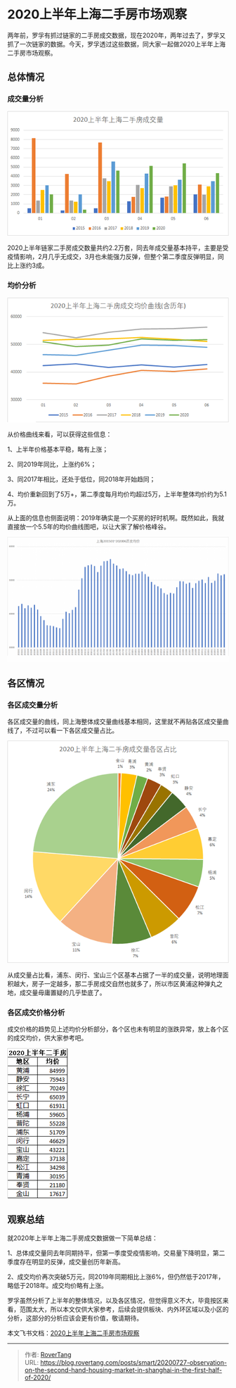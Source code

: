 # 2020上半年上海二手房市场观察


两年前，罗孚有抓过链家的二手房成交数据，现在2020年，两年过去了，罗孚又抓了一次链家的数据。今天，罗孚透过这些数据，同大家一起做2020上半年上海二手房市场观察。

## 总体情况

### 成交量分析

![](assets/boxcnbCALrsXXmZjGtanY084sKh.png)

2020上半年链家二手房成交数量共约2.2万套，同去年成交量基本持平，主要是受疫情影响，2月几乎无成交，3月也未能强力反弹，但整个第二季度反弹明显，同比上涨约3成。

### 均价分析

![](assets/boxcnEmKaOZEtqveJewQOY9wQzd.png)

从价格曲线来看，可以获得这些信息：

1、上半年价格基本平稳，略有上涨；

2、同2019年同比，上涨约6%；

3、同2017年相比，还处于低位，同2018年开始趋同；

4、均价重新回到了5万&#43;，第二季度每月均价均超过5万，上半年整体均价约为5.1万。

从上面的信息也侧面说明：2019年确实是一个买房的好时机啊。既然如此，我就直接放一个5.5年的均价曲线图吧，以让大家了解价格峰谷。

![](assets/boxcnWuSPmwgQWEDXIuxYFeexBc.png)

## 各区情况

### 各区成交量分析

各区成交量的曲线，同上海整体成交量曲线基本相同，这里就不再贴各区成交量曲线了，不过可以看一下各区成交量占比。

![](assets/boxcnz4kW7PdirHed8IejeTKpse.png)

从成交量占比看，浦东、闵行、宝山三个区基本占据了一半的成交量，说明地理面积越大，房子一定越多，那二手房成交自然也就多了，所以市区黄浦这种弹丸之地，成交量毋庸置疑的几乎垫底了。

### 各区成交价格分析

成交价格的趋势见上述均价分析部分，各个区也未有明显的涨跌异常，放上各个区的成交均价，供大家参考吧。

![](assets/005-price-region.png)

## 观察总结

就2020年上半年上海二手房成交数据做一下简单总结：

1、总体成交量同去年同期持平，但第一季度受疫情影响，交易量下降明显，第二季度存在明显的反弹，成交量创历年新高。

2、成交均价再次突破5万元，同2019年同期相比上涨6%，但仍然低于2017年，略低于2018年。成交均价略有上涨。

罗孚虽然分析了上半年的整体情况，以及各区情况，但觉得意义不大，毕竟按区来看，范围太大，所以本文仅供大家参考，后续会提供板块、内外环区域以及小区的分析，这部分的分析应该会更有价值，敬请期待。

本文飞书文档：[2020上半年上海二手房市场观察](https://rovertang.feishu.cn/docx/doxcnzyag93zSws5wVyUpTWfHog) 


---

> 作者: [RoverTang](https://rovertang.com)  
> URL: https://blog.rovertang.com/posts/smart/20200727-observation-on-the-second-hand-housing-market-in-shanghai-in-the-first-half-of-2020/  

